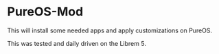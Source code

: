 # PureOS-Mod

This will install some needed apps and apply customizations on PureOS. 

This was tested and daily driven on the Librem 5.



